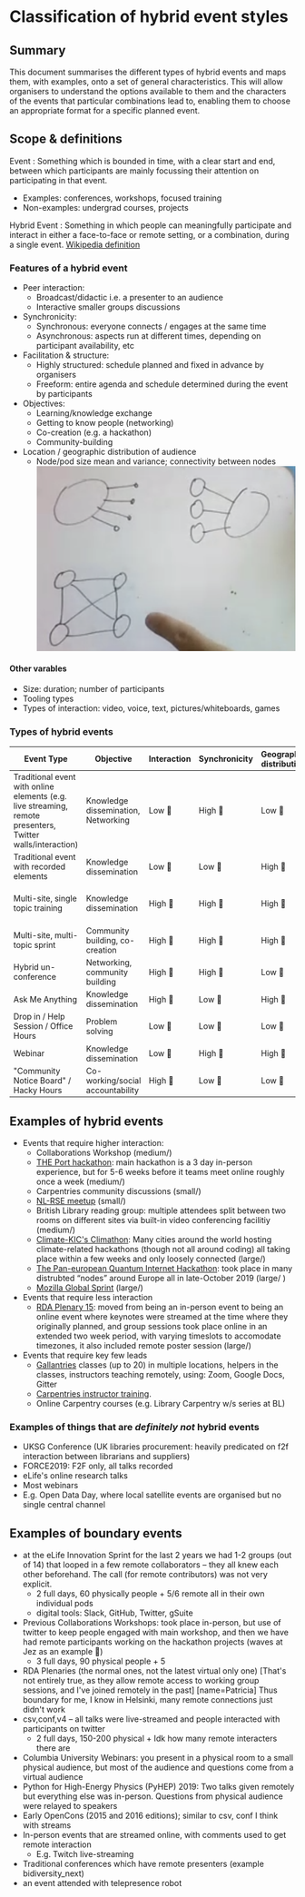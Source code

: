 # Classification of hybrid event styles

## Summary

This document summarises the different types of hybrid events and maps them, with examples, onto a set of general characteristics. This will allow organisers to understand the options available to them and the characters of the events that particular combinations lead to, enabling them to choose an appropriate format for a specific planned event.


## Scope & definitions

Event
: Something which is bounded in time, with a clear start and end, between which participants are mainly focussing their attention on participating in that event.

  - Examples: conferences, workshops, focused training
  - Non-examples: undergrad courses, projects

Hybrid Event
: Something in which people can meaningfully participate and interact in either a face-to-face or remote setting, or a combination, during a single event. [Wikipedia definition](https://en.wikipedia.org/wiki/Hybrid_event)

### Features of a hybrid event

- Peer interaction:
    - Broadcast/didactic i.e. a presenter to an audience
    - Interactive smaller groups discussions
- Synchronicity:
    - Synchronous: everyone connects / engages at the same time
    - Asynchronous: aspects run at different times, depending on participant availability, etc 
- Facilitation & structure:
    - Highly structured: schedule planned and fixed in advance by organisers
    - Freeform: entire agenda and schedule determined during the event by participants
- Objectives:
    - Learning/knowledge exchange
    - Getting to know people (networking)
    - Co-creation (e.g. a hackathon)
    - Community-building
- Location / geographic distribution of audience
    - Node/pod size mean and variance; connectivity between nodes
    ![](images/network-sketch.png)


#### Other varables

- Size: duration; number of participants
- Tooling types
- Types of interaction: video, voice, text, pictures/whiteboards, games


### Types of hybrid events


| Event Type | Objective | Interaction | Synchronicity | Geographic distribution | Examples |
| -------- | -------- | -------- | -------- | -------- | -------- |
| Traditional event with online elements (e.g. live streaming, remote presenters, Twitter walls/interaction)     | Knowledge dissemination, Networking | Low :arrow_down_small:   | High :arrow_up_small:    | Low :arrow_down_small:   | [Biodiversity_next](https://biodiversitynext.org)|
| Traditional event with recorded elements     | Knowledge dissemination | Low   :arrow_down_small:     | Low :arrow_down_small:       | High :arrow_up_small: | |
| Multi-site, single topic training | Knowledge dissemination | High :arrow_up_small: | High :arrow_up_small: | High :arrow_up_small: | Gallantries, [Carpentries instructor training](https://carpentries.github.io/instructor-training/) |
| Multi-site, multi-topic sprint | Community building, co-creation | High :arrow_up_small: | High :arrow_up_small: | High :arrow_up_small: | [Mozilla Global Sprint](https://mozilla.github.io/global-sprint/) |
| Hybrid un-conference | Networking, community building | High :arrow_up_small: | High :arrow_up_small: | Low :arrow_down_small:   | [NL-RSE meetup](https://nl-rse.org/events/2020-03-13-meetup.html)|
| Ask Me Anything | Knowledge dissemination | High :arrow_up_small: | Low :arrow_down_small: | High :arrow_up_small: | Reddit AMAs |
| Drop in / Help Session / Office Hours | Problem solving | Low :arrow_down_small:| Low :arrow_down_small:| Low :arrow_down_small:| |
| Webinar | Knowledge dissemination | Low :arrow_down_small:| High :arrow_up_small:| High :arrow_up_small: | [RDA Plenary 15](https://www.rd-alliance.org/plenaries/rda-15th-plenary-meeting-australia)|
| "Community Notice Board" / Hacky Hours | Co-working/social accountability | High :arrow_up_small:| Low :arrow_down_small:| Low :arrow_down_small:| [Queensland Hacky Hour](https://www.qcif.edu.au/index.php/events/hacky-hour)|



## Examples of hybrid events
* Events that require higher interaction:
    *  Collaborations Workshop (medium/)
    * [THE Port hackathon](https://theport.ch/): main hackathon is a 3 day in-person experience, but for 5-6 weeks before it teams meet online roughly once a week (medium/)
    * Carpentries community discussions (small/)
    * [NL-RSE meetup](https://docs.google.com/document/d/1SdZCzMeynDuyFfaERPNpDg14QEdYCO3zPyhBlcadJHc/edit#heading=h.843bj68sanxq) (small/)
    * British Library reading group: multiple attendees split between two rooms on different sites via built-in video conferencing facilitiy (medium/)
    * [Climate-KIC's Climathon](https://climathon.climate-kic.org/en/): Many cities around the world hosting climate-related hackathons (though not all around coding) all taking place within a few weeks and only loosely connected (large/)
    * [The Pan-european Quantum Internet Hackathon](https://indico.cern.ch/event/851369/): took place in many distrubted “nodes” around Europe all in late-October 2019 (large/ )
    * [Mozilla Global Sprint](https://mozilla.github.io/global-sprint/) (large/)
* Events that require less interaction 
    * [RDA Plenary 15](https://www.rd-alliance.org/plenaries/rda-15th-plenary-meeting-australia): moved from being an in-person event to being an online event where keynotes were streamed at the time where they originally planned, and group sessions took place online in an extended two week period, with varying timeslots to accomodate timezones, it also included remote poster session (large/)
* Events that require key few leads
    *  [Gallantries](https://galaxy-carpentries.github.io/gallantries/about) classes (up to 20) in multiple locations, helpers in the classes, instructors teaching remotely, using: Zoom, Google Docs, Gitter
    *  [Carpentries instructor training](https://carpentries.github.io/instructor-training/). 
    * Online Carpentry courses (e.g. Library Carpentry w/s series at BL)



### Examples of things that are *definitely not* hybrid events

- UKSG Conference (UK libraries procurement: heavily predicated on f2f interaction between librarians and suppliers)
- FORCE2019: F2F only, all talks recorded
- eLife's online research talks
- Most webinars
- E.g. Open Data Day, where local satellite events are organised but no single central channel

## Examples of boundary events
- at the eLife Innovation Sprint for the last 2 years we had 1-2 groups (out of 14) that looped in a few remote collaborators – they all knew each other beforehand. The call (for remote contributors) was not very explicit.
    - 2 full days, 60 physically people + 5/6 remote all in their own individual pods
    - digital tools: Slack, GitHub, Twitter, gSuite
- Previous Collaborations Workshops: took place in-person, but use of twitter to keep people engaged with main workshop, and then we have had remote participants working on the hackathon projects (waves at Jez as an example 👋)
    - 3 full days, 90 physical people + 5
- RDA Plenaries (the normal ones, not the latest virtual only one) [That's not entirely true, as they allow remote access to working group sessions, and I've joined remotely in the past] [name=Patricia] Thus boundary for me, I know in Helsinki, many remote connections just didn't work
- csv,conf,v4 – all talks were live-streamed and people interacted with participants on twitter
    - 2 full days, 150-200 physical +  Idk how many remote interacters there are
- Columbia University Webinars: you present in a physical room to a small physical audience, but most of the audience and questions come from a virtual audience
- Python for High-Energy Physics (PyHEP) 2019: Two talks given remotely but everything else was in-person. Questions from physical audience were relayed to speakers
- Early OpenCons (2015 and 2016 editions); similar to csv, conf I think with streams
- In-person events that are streamed online, with comments used to get remote interaction
    - E.g. Twitch live-streaming
- Traditional conferences which have remote presenters (example bidiversity_next)
- an event attended with telepresence robot
